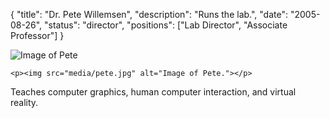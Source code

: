 {
	"title": "Dr. Pete Willemsen",
	"description": "Runs the lab.",
	"date": "2005-08-26",
	"status": "director",
	"positions": ["Lab Director", "Associate Professor"]
}

![Image of Pete](/media/pete.jpg "Pete")

	<p><img src="media/pete.jpg" alt="Image of Pete."></p>

Teaches computer graphics, human computer interaction, and virtual reality.
